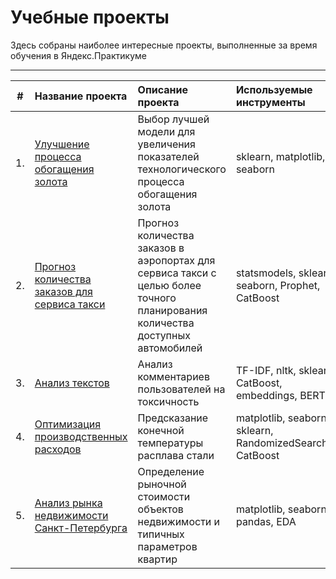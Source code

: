 # Учебные проекты
Здесь собраны наиболее интересные проекты, выполненные за время обучения в Яндекс.Практикуме
___
|  #  |  Название проекта                                                              |  Описание проекта                                                                |  Используемые инструменты                                                              |
|:---:|  :-----------------------------------------------------------------------------|  :----------------------------------------------------------------------------   |  :-----------------------------------------------------------------------------------  |
| 1.  | [Улучшение процесса обогащения золота](https://github.com/ArtemYerokhin/Study_Projects/tree/main/Gold_Recovery) | Выбор лучшей модели для увеличения показателей технологического процесса обогащения золота | sklearn, matplotlib, seaborn      |
| 2.  | [Прогноз количества заказов для сервиса такси](https://github.com/ArtemYerokhin/Study_Projects/tree/main/Taxi) | Прогноз количества заказов в аэропортах для сервиса такси с целью более точного планирования количества доступных автомобилей | statsmodels, sklearn, seaborn, Prophet, CatBoost |
| 3.  | [Анализ текстов](https://github.com/ArtemYerokhin/Study_Projects/tree/main/Semantic_Analysis) | Анализ комментариев пользователей на токсичность             | TF-IDF, nltk, sklearn, CatBoost, embeddings, BERT |
| 4.  | [Оптимизация производственных расходов](https://github.com/ArtemYerokhin/Study_Projects/tree/main/Arc_Furnace) | Предсказание конечной температуры расплава стали  | matplotlib, seaborn, sklearn, RandomizedSearchCV, CatBoost |
| 5.  | [Анализ рынка недвижимости Санкт-Петербурга](https://github.com/ArtemYerokhin/Study_Projects/tree/main/Real_Estate) | Определение рыночной стоимости объектов недвижимости и типичных параметров квартир | matplotlib, seaborn, pandas, EDA |
